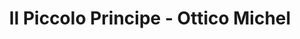 ---
title: "Il Piccolo Principe - Ottico Michel"
url: /lugano/il-piccolo-principe-ottico-michel/
shop: Optiker
---